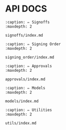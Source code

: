 # API DOCS

```{toctree}
:caption: ✏️ Signoffs
:maxdepth: 2

signoffs/index.md
```

```{toctree}
:caption: ✏️ Signing Order
:maxdepth: 2

signing_order/index.md
```

```{toctree}
:caption: ✏️ Approvals
:maxdepth: 2

approvals/index.md

```

```{toctree}
:caption: ✏️ Models
:maxdepth: 2

models/index.md
```

```{toctree}
:caption: ✏️ Utilities
:maxdepth: 2

utils/index.md
```
